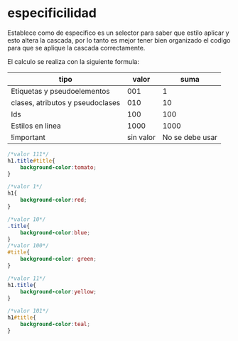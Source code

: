 # especificilidad

Establece como de especifico es un selector para saber que estilo aplicar y esto altera la cascada, por lo tanto es mejor tener bien organizado el codigo para que se aplique la cascada correctamente.

El calculo se realiza con la siguiente formula:

| tipo | valor |suma|
|---|---|---|
|Etiquetas y pseudoelementos|001|1
|clases, atributos y pseudoclases |010|10|
|Ids|100|100|
|Estilos en linea| 1000|1000|
|!important|sin valor| No se debe usar|

```css
/*valor 111*/
h1.title#title{
    background-color:tomato;
}

/*valor 1*/
h1{
    background-color:red;
}

/*valor 10*/
.title{
    background-color:blue;
}
/*valor 100*/
#title{
    background-color: green;
}

/*valor 11*/
h1.title{
    background-color:yellow;
}

/*valor 101*/
h1#title{
    background-color:teal;
}
```